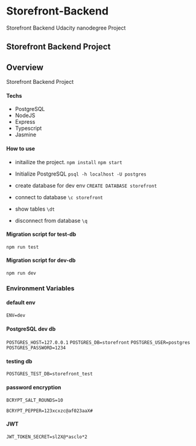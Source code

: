 # Storefront-Backend

Storefront Backend Udacity nanodegree Project

## Storefront Backend Project

## Overview

Storefront Backend Project

#### Techs

- PostgreSQL
- NodeJS
- Express
- Typescript
- Jasmine

#### How to use

- initailize the project.
  `npm install`
  `npm start`

- Initialize PostgreSQL
  `psql -h localhost -U postgres`

- create database for dev env
  `CREATE DATABASE storefront`

- connect to database
  `\c storefront`

- show tables
  `\dt`

- disconnect from database
  `\q`

#### Migration script for test-db

`npm run test`

#### Migration script for dev-db

`npm run dev`

### Environment Variables

#### default env

`ENV=dev`

#### PostgreSQL dev db

`POSTGRES_HOST=127.0.0.1`
`POSTGRES_DB=storefront`
`POSTGRES_USER=postgres`
`POSTGRES_PASSWORD=1234`

#### testing db

`POSTGRES_TEST_DB=storefront_test`

#### password encryption

`BCRYPT_SALT_ROUNDS=10`

`BCRYPT_PEPPER=123xcxzc@af023aaX#`

#### JWT

`JWT_TOKEN_SECRET=sl2X@*asclo*2`

